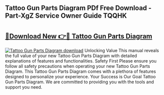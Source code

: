 ## Tattoo Gun Parts Diagram PDf Free Download - Part-XgZ Service Owner Guide TQQHK

# <h2><a href="http://dfm9in7.blite.top/?on=Tattoo+Gun+Parts+Diagram">🔗Download New 👉🔴 Tattoo Gun Parts Diagram</a></h2>

[![Tattoo Gun Parts Diagram download](https://i.imgur.com/lujVjoI.png)](http://dfm9in7.blite.top/?on=Tattoo+Gun+Parts+Diagram)
Unlocking Value This manual reveals the full value of your new Tattoo Gun Parts Diagram with detailed explanations of features and functionalities. Safety First Please ensure you follow all safety precautions when operating your new Tattoo Gun Parts Diagram. This Tattoo Gun Parts Diagram comes with a plethora of features designed to personalize your experience. Your Success is Our Goal Tattoo Gun Parts Diagram. We are committed to providing you with the tools and support you need.
